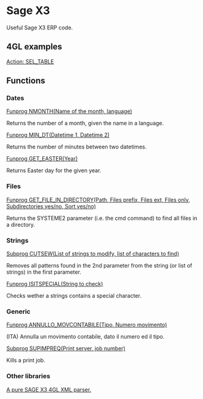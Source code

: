 # Sage X3

Useful Sage X3 ERP code.

## 4GL examples

[Action: SEL_TABLE](4GL_examples/SEL_TABLE.src)

## Functions

### Dates

[Funprog NMONTH(Name of the month, language)](Functions/Dates/YNMONTH.src)

Returns the number of a month, given the name in a language.

[Funprog MIN_DT(Datetime 1, Datetime 2)](Functions/Dates/YMINDT.src)

Returns the number of minutes between two datetimes.

[Funprog GET_EASTER(Year)](Functions/Dates/YGETEASTER.src)

Returns Easter day for the given year.

### Files

[Funprog GET_FILE_IN_DIRECTORY(Path, Files prefix, Files ext, Files only, Subdirectories yes/no, Sort yes/no)](Functions/Files/YGETFILEINDIRECTORY.src)

Returns the SYSTEME2 parameter (i.e. the cmd command) to find all files in a directory.

### Strings

[Subprog CUTSEW(List of strings to modify, list of characters to find)](Functions/Strings/YCUTSEW.src)

Removes all patterns found in the 2nd parameter from the string (or list of strings) in the first parameter.

[Funprog ISITSPECIAL(String to check)](Functions/Strings/YISITSPECIAL.src)

Checks wether a strings contains a special character.

### Generic

[Funprog ANNULLO_MOVCONTABILE(Tipo, Numero movimento)](Functions/Generic/YANULMOVCONT.src)

(ITA) Annulla un movimento contabile, dato il numero ed il tipo.

[Subprog SUPIMPREQ(Print server, job number)](Functions/Generic/YKILLPRINTSERV.src)

Kills a print job.

### Other libraries

[A pure SAGE X3 4GL XML parser.](https://github.com/mc996/mcmaticaX3/blob/main/XMLPARSER/README.md)
